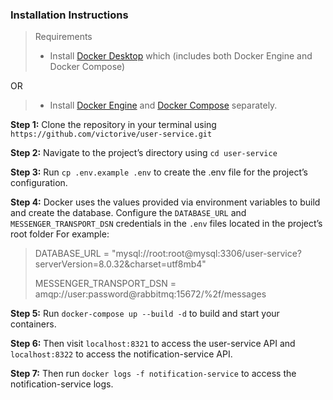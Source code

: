 ### Installation Instructions

> Requirements
> - Install [Docker Desktop](https://www.docker.com/products/docker-desktop/) which (includes both Docker Engine and Docker Compose)

OR

> - Install [Docker Engine](https://docs.docker.com/engine/install/) and [Docker Compose](https://docs.docker.com/compose/install/) separately.

**Step 1:** Clone the repository in your terminal using `https://github.com/victorive/user-service.git`

**Step 2:** Navigate to the project’s directory using `cd user-service`

**Step 3:** Run `cp .env.example .env` to create the .env file for the project’s configuration.

**Step 4:** Docker uses the values provided via environment variables to build and create the database.
Configure the `DATABASE_URL` and `MESSENGER_TRANSPORT_DSN` credentials in the `.env` files located in the
project’s root folder For example:

> DATABASE_URL = "mysql://root:root@mysql:3306/user-service?serverVersion=8.0.32&charset=utf8mb4"
>
> MESSENGER_TRANSPORT_DSN = amqp://user:password@rabbitmq:15672/%2f/messages
>

**Step 5:** Run `docker-compose up --build -d` to build and start your containers.

**Step 6:** Then visit `localhost:8321` to access the user-service API and `localhost:8322` to access the
notification-service API.

**Step 7:** Then run `docker logs -f notification-service` to access the notification-service logs.

